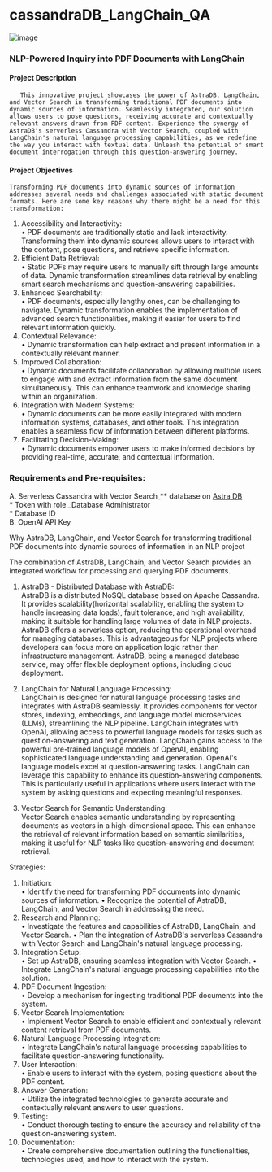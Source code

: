 # cassandraDB_LangChain_QA
![image](https://github.com/shum05/cassandraDB_LangChain_QA/assets/136538114/84c98e18-cdba-426b-b2e5-8593fc6b3238)
### NLP-Powered Inquiry into PDF Documents with LangChain<br>
#### Project Description<br>
       This innovative project showcases the power of AstraDB, LangChain, and Vector Search in transforming traditional PDF documents into dynamic sources of information. Seamlessly integrated, our solution allows users to pose questions, receiving accurate and contextually relevant answers drawn from PDF content. Experience the synergy of AstraDB's serverless Cassandra with Vector Search, coupled with LangChain's natural language processing capabilities, as we redefine the way you interact with textual data. Unleash the potential of smart document interrogation through this question-answering journey.
#### Project Objectives<br>
    Transforming PDF documents into dynamic sources of information addresses several needs and challenges associated with static document formats. Here are some key reasons why there might be a need for this transformation:
1.	Accessibility and Interactivity:<br>
•	PDF documents are traditionally static and lack interactivity. Transforming them into dynamic sources allows users to interact with the content, pose questions, and retrieve specific information.
2.	Efficient Data Retrieval:<br>
•	Static PDFs may require users to manually sift through large amounts of data. Dynamic transformation streamlines data retrieval by enabling smart search mechanisms and question-answering capabilities.
3.	Enhanced Searchability:<br>
•	PDF documents, especially lengthy ones, can be challenging to navigate. Dynamic transformation enables the implementation of advanced search functionalities, making it easier for users to find relevant information quickly.
4.	Contextual Relevance:<br>
•	Dynamic transformation can help extract and present information in a contextually relevant manner. 
5.	Improved Collaboration:<br>
•	Dynamic documents facilitate collaboration by allowing multiple users to engage with and extract information from the same document simultaneously. This can enhance teamwork and knowledge sharing within an organization.
6.	Integration with Modern Systems:<br>
•	Dynamic documents can be more easily integrated with modern information systems, databases, and other tools. This integration enables a seamless flow of information between different platforms.
7.	Facilitating Decision-Making:<br>
•	Dynamic documents empower users to make informed decisions by providing real-time, accurate, and contextual information.   

### Requirements and Pre-requisites:
A. Serverless Cassandra with Vector Search_** database on [Astra DB](https://astra.datastax.com) <br>
	* Token with role _Database Administrator <br>
	* Database ID<br>
B. OpenAI API Key<br>

Why AstraDB, LangChain, and Vector Search for transforming traditional PDF documents into dynamic sources of information in an NLP project 

The combination of AstraDB, LangChain, and Vector Search provides an integrated workflow for processing and querying PDF documents.

1. AstraDB - Distributed Database with AstraDB:<br>
AstraDB is a distributed NoSQL database based on Apache Cassandra. It provides scalability(horizontal scalability, enabling the system to handle increasing data loads), fault tolerance, and high availability, making it suitable for handling large volumes of data in NLP projects.
AstraDB offers a serverless option, reducing the operational overhead for managing databases. This is advantageous for NLP projects where developers can focus more on application logic rather than infrastructure management.
AstraDB, being a managed database service, may offer flexible deployment options, including cloud deployment. 


2. LangChain for Natural Language Processing:<br>
LangChain is designed for natural language processing tasks and integrates with AstraDB seamlessly. It provides components for vector stores, indexing, embeddings, and language model microservices (LLMs), streamlining the NLP pipeline.
LangChain integrates with OpenAI, allowing access to powerful language models for tasks such as question-answering and text generation. LangChain gains access to the powerful pre-trained language models of OpenAI, enabling sophisticated language understanding and generation. OpenAI's language models excel at question-answering tasks. LangChain can leverage this capability to enhance its question-answering components. This is particularly useful in applications where users interact with the system by asking questions and expecting meaningful responses.

3. Vector Search for Semantic Understanding:<br>
Vector Search enables semantic understanding by representing documents as vectors in a high-dimensional space. This can enhance the retrieval of relevant information based on semantic similarities, making it useful for NLP tasks like question-answering and document retrieval.

Strategies:<br>
1.	Initiation:<br>
•	Identify the need for transforming PDF documents into dynamic sources of information.
•	Recognize the potential of AstraDB, LangChain, and Vector Search in addressing the need.
2.	Research and Planning:<br>
•	Investigate the features and capabilities of AstraDB, LangChain, and Vector Search.
•	Plan the integration of AstraDB's serverless Cassandra with Vector Search and LangChain's natural language processing.
3.	Integration Setup:<br>
•	Set up AstraDB, ensuring seamless integration with Vector Search.
•	Integrate LangChain's natural language processing capabilities into the solution.
4.	PDF Document Ingestion:<br>
•	Develop a mechanism for ingesting traditional PDF documents into the system.
5.	Vector Search Implementation:<br>
•	Implement Vector Search to enable efficient and contextually relevant content retrieval from PDF documents.
6.	Natural Language Processing Integration:<br>
•	Integrate LangChain's natural language processing capabilities to facilitate question-answering functionality.
7.	User Interaction:<br>
•	Enable users to interact with the system, posing questions about the PDF content.
8.	Answer Generation:<br>
•	Utilize the integrated technologies to generate accurate and contextually relevant answers to user questions.
9.	Testing:<br>
•	Conduct thorough testing to ensure the accuracy and reliability of the question-answering system.
10.	Documentation:<br>
•	Create comprehensive documentation outlining the functionalities, technologies used, and how to interact with the system.


